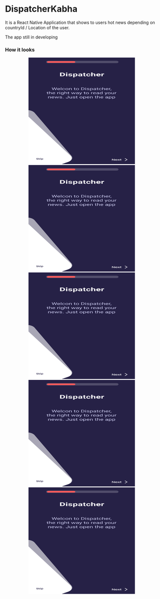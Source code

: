 # DispatcherKabha

It is a React Native Application that shows to users hot news depending on countryId / Location of the user.

The app still in developing 

### How it looks

<p align="center">
  <img src="./src/assets/svg/onBoardingOne.svg" width="350" height="350" title="hover text">
  <img src="./src/assets/svg/onBoardingOne.svg" width="350" height="350" title="hover text">
  <img src="./src/assets/svg/onBoardingOne.svg" width="350" height="350" title="hover text">
  <img src="./src/assets/svg/onBoardingOne.svg" width="350" height="350" title="hover text">
  <img src="./src/assets/svg/onBoardingOne.svg" width="350" height="350" title="hover text">
</p>